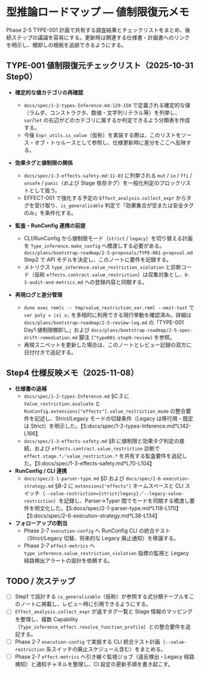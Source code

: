 # 型推論ロードマップ — 値制限復元メモ

Phase 2-5 TYPE-001 計画で共有する調査結果とチェックリストをまとめ、後続ステップの議論を容易にする。更新時は関連する仕様書・計画書へのリンクを明示し、棚卸しの根拠を追跡できるようにする。

## TYPE-001 値制限復元チェックリスト（2025-10-31 Step0）

- **確定的な値カテゴリの再確認**  
  - `docs/spec/1-2-types-Inference.md:129-150` で定義される確定的な値（ラムダ、コンストラクタ、数値・文字列リテラル等）を列挙し、`var`/`let` の右辺がどのカテゴリに属するか判定できるよう分類表を作成する。  
  - 今後 `Expr_utils.is_value`（仮称）を実装する際は、このリストをソース・オブ・トゥルースとして参照し、仕様更新時に差分をここへ反映する。

- **効果タグと値制限の関係**  
  - `docs/spec/1-3-effects-safety.md:11-83` に列挙される `mut` / `io` / `ffi` / `unsafe` / `panic`（および Stage 依存タグ）を一般化判定のブロックリストとして扱う。  
  - EFFECT-001 で強化する予定の `Effect_analysis.collect_expr` からタグを受け取り、`is_generalizable` 判定で「効果集合が空または安全タグのみ」を条件化する。

- **監査・RunConfig 連携の前提**  
  - CLI/RunConfig から値制限モード（`strict` / `legacy`）を切り替える計画を `Type_inference.make_config` へ橋渡しする必要がある。`docs/plans/bootstrap-roadmap/2-5-proposals/TYPE-001-proposal.md` Step2 で API モデルを決定し、このノートに要件を記録する。  
  - メトリクス `type_inference.value_restriction_violation` と診断コード（仮称 `effects.contract.value_restriction`）は収集対象とし、`0-3-audit-and-metrics.md` への登録内容と同期する。

- **再現ログと差分管理**  
  - `dune exec remlc -- tmp/value_restriction_var.reml --emit-tast` で `var poly = |x| x;` を多相的に利用できる現行挙動を確認済み。詳細は `docs/plans/bootstrap-roadmap/2-5-review-log.md` の「TYPE-001 Day1 値制限棚卸し」および `docs/plans/bootstrap-roadmap/2-5-spec-drift-remediation.md` 脚注 `[^type001-step0-review]` を参照。  
  - 再現スニペットを更新した場合は、このノートとレビュー記録の双方に日付付きで追記する。

## Step4 仕様反映メモ（2025-11-08）

- **仕様書の追補**  
  - `docs/spec/1-2-types-Inference.md` §C.3 に `Value_restriction.evaluate` と `RunConfig.extensions["effects"].value_restriction_mode` の整合要件を記述し、Strict/Legacy モードの切替条件（Legacy は移行用・既定は Strict）を明示した。【S:docs/spec/1-2-types-Inference.md†L142-L166】  
  - `docs/spec/1-3-effects-safety.md` §B に値制限と効果タグ判定の接続、および `effects.contract.value_restriction` 診断で `effect.stage.*`／`value_restriction.*` を共有する監査要件を追記した。【S:docs/spec/1-3-effects-safety.md†L70-L104】
- **RunConfig / CLI 連携**  
  - `docs/spec/2-1-parser-type.md` §D および `docs/spec/2-6-execution-strategy.md` §B-2 に `extensions["effects"]` ネームスペースと CLI スイッチ（`--value-restriction={strict|legacy}`／`--legacy-value-restriction`）を記録し、Parser→Typer 間でモードを同期する橋渡し要件を明文化した。【S:docs/spec/2-1-parser-type.md†L118-L170】【S:docs/spec/2-6-execution-strategy.md†L38-L134】
- **フォローアップの割当**  
  - Phase 2-7 `execution-config` へ RunConfig CLI の統合テスト（Strict/Legacy 切替、将来的な Legacy 廃止通知）を移譲する。  
  - Phase 2-7 `effect-metrics` へ `type_inference.value_restriction_violation` 指標の監視と Legacy 経路検出アラートの設計を依頼する。

## TODO / 次ステップ

- [ ] Step1 で設計する `is_generalizable`（仮称）が参照する式分類テーブルをこのノートに掲載し、レビュー時に引用できるようにする。  
- [ ] `Effect_analysis.collect_expr` が返すタグ一覧と Stage 情報のマッピングを整理し、複数 Capability（`Type_inference_effect.resolve_function_profile`）との整合要件を追記する。  
- [ ] Phase 2-7 `execution-config` で実施する CLI 統合テスト計画（`--value-restriction` 系スイッチの廃止スケジュール含む）をまとめる。  
- [ ] Phase 2-7 `effect-metrics` へ引き継ぐ監視ジョブ（違反検出・Legacy 経路検知）と通知チャネルを整理し、CI 設定の更新手順を書き起こす。

